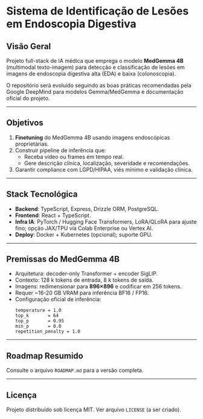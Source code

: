 # Sistema de Identificação de Lesões em Endoscopia Digestiva

## Visão Geral
Projeto full-stack de IA médica que emprega o modelo **MedGemma 4B** (multimodal texto-imagem) para detecção e classificação de lesões em imagens de endoscopia digestiva alta (EDA) e baixa (colonoscopia).

O repositório será evoluído seguindo as boas práticas recomendadas pela Google DeepMind para modelos Gemma/MedGemma e documentação oficial do projeto.

---
## Objetivos
1. **Finetuning** do MedGemma 4B usando imagens endoscópicas proprietárias.
2. Construir pipeline de inferência que:
   * Receba vídeo ou frames em tempo real.
   * Gere descrição clínica, localização, severidade e recomendações.
3. Garantir compliance com LGPD/HIPAA, viés mínimo e validação clínica.

---
## Stack Tecnológica
* **Backend**: TypeScript, Express, Drizzle ORM, PostgreSQL.
* **Frontend**: React + TypeScript.
* **Infra IA**: PyTorch / Hugging Face Transformers, LoRA/QLoRA para ajuste fino; opção JAX/TPU via Colab Enterprise ou Vertex AI.
* **Deploy**: Docker + Kubernetes (opcional); suporte GPU.

---
## Premissas do MedGemma 4B
* Arquitetura: decoder-only Transformer + encoder SigLIP.
* Contexto: 128 k tokens de entrada, 8 k tokens de saída.
* Imagens: redimensionar para **896×896** e codificar em 256 tokens.
* Requer ~16-20 GB VRAM para inferência BF16 / FP16.
* Configuração oficial de inferência:
  ```
  temperature = 1.0
  top_k       = 64
  top_p       = 0.95
  min_p       = 0.0
  repetition_penalty = 1.0
  ```

---
## Roadmap Resumido
Consulte o arquivo `ROADMAP.md` para a versão completa.

---
## Licença
Projeto distribuído sob licença MIT. Ver arquivo `LICENSE` (a ser criado).
